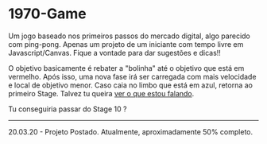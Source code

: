 # 1970-Game
Um jogo baseado nos primeiros passos do mercado digital, algo parecido com ping-pong.
Apenas um projeto de um iniciante com tempo livre em Javascript/Canvas. Fique a vontade para dar sugestões e dicas!!

O objetivo basicamente é rebater a "bolinha" até o objetivo que está em vermelho. Após isso, uma nova fase irá ser carregada
com mais velocidade e local de objetivo menor. Caso caia no limbo que está em azul, retorna ao primeiro Stage.
Talvez tu queira [ver o que estou falando](https://i.imgur.com/JBfNRjp.png).

Tu conseguiria passar do Stage 10 ?

<hr>

20.03.20 - Projeto Postado. Atualmente, aproximadamente 50% completo.
